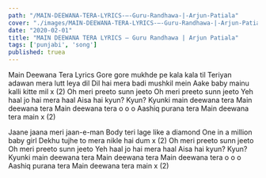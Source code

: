 ```yaml
---
path: "/MAIN-DEEWANA-TERA-LYRICS-–-Guru-Randhawa-|-Arjun-Patiala"
cover: "./images/MAIN-DEEWANA-TERA-LYRICS-–-Guru-Randhawa-|-Arjun-Patiala.jpg"
date: "2020-02-01"
title: "MAIN DEEWANA TERA LYRICS – Guru Randhawa | Arjun Patiala"
tags: ['punjabi', 'song']
published: truea
---
```


Main Deewana Tera Lyrics
Gore gore mukhde pe kala kala til
Teriyan adawan mera lutt leya dil
Dil hai mera badi mushkil mein
Aake baby mainu kalli kitte mil x (2)
Oh meri preeto sunn jeeto
Oh meri preeto sunn jeeto
Yeh haal jo hai mera haal
Aisa hai kyun?
Kyun?
Kyunki main deewana tera
Main deewana tera
Main deewana tera o o o
Aashiq purana tera
Main deewana tera main x (2)






Jaane jaana meri jaan-e-man
Body teri lage like a diamond
One in a million baby girl
Dekhu tujhe to mera nikle hai dum x (2)
Oh meri preeto sunn jeeto
Oh meri preeto sunn jeeto
Yeh haal jo hai mera haal
Aisa hai kyun?
Kyun?
Kyunki main deewana tera
Main deewana tera
Main deewana tera o o o
Aashiq purana tera
Main deewana tera main x (2)
